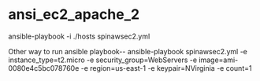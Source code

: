 # ansi_ec2_apache_2
ansible-playbook -i ./hosts spinawsec2.yml 

Other way to run ansible playbook--
ansible-playbook spinawsec2.yml -e instance_type=t2.micro -e security_group=WebServers -e image=ami-0080e4c5bc078760e -e region=us-east-1 -e keypair=NVirginia -e count=1
